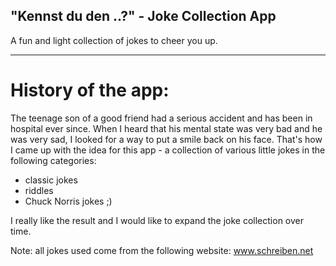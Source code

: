 ## "Kennst du den ..?" - Joke Collection App

A fun and light collection of jokes to cheer you up.
__________

# History of the app: 
The teenage son of a good friend had a serious accident and has been in hospital ever since. When I heard that his mental state was very bad and he was very sad, I looked for a way to put a smile back on his face. 
That's how I came up with the idea for this app - a collection of various little jokes in the following categories:
- classic jokes
- riddles
- Chuck Norris jokes ;)

I really like the result and I would like to expand the joke collection over time.

Note: all jokes used come from the following website: www.schreiben.net
